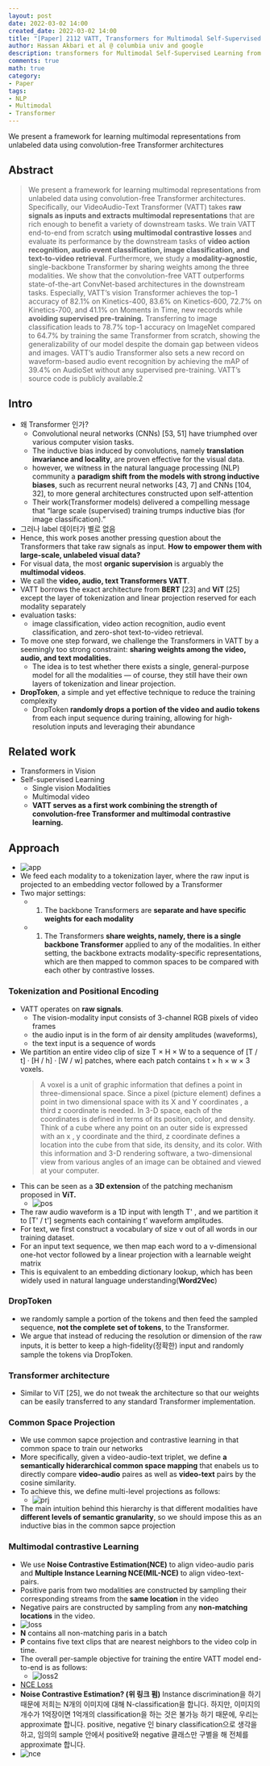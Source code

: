 ```yaml
---
layout: post
date: 2022-03-02 14:00
created_date: 2022-03-02 14:00
title: "[Paper] 2112 VATT, Transformers for Multimodal Self-Supervised Learning from Raw Video, Audio and Text"
author: Hassan Akbari et al @ columbia univ and google
description: transformers for Multimodal Self-Supervised Learning from Raw Video, Audio and Text
comments: true
math: true
category: 
- Paper
tags:
- NLP
- Multimodal
- Transformer
---
```


We present a framework for learning multimodal representations from unlabeled data using convolution-free Transformer architectures
<!--more-->

## Abstract
> We present a framework for learning multimodal representations from unlabeled data using convolution-free Transformer architectures. Specifically, our VideoAudio-Text Transformer (VATT) takes **raw signals as inputs and extracts multimodal representations** that are rich enough to benefit a variety of downstream tasks. 
We train VATT end-to-end from scratch **using multimodal contrastive losses** and evaluate its performance by the downstream tasks of **video action recognition, audio event classification, image classification, and text-to-video retrieval**. 
Furthermore, we study a **modality-agnostic,** single-backbone Transformer by sharing weights among the three modalities. We show that the convolution-free VATT outperforms state-of-the-art ConvNet-based architectures in the downstream tasks. Especially, VATT’s vision Transformer achieves the top-1 accuracy of 82.1% on Kinetics-400, 83.6% on Kinetics-600, 72.7% on Kinetics-700, and 41.1% on Moments in Time, new records while **avoiding supervised pre-training.** Transferring to image classification leads to 78.7% top-1 accuracy on ImageNet compared to 64.7% by training the same Transformer from scratch, showing the generalizability of our model despite the domain gap between videos and images. VATT’s audio Transformer also sets a new record on waveform-based audio event recognition by achieving the mAP of 39.4% on AudioSet without any supervised pre-training. VATT’s source code is publicly available.2

## Intro
- 왜 Transformer 인가?
  - Convolutional neural networks (CNNs) [53, 51] have triumphed over various computer vision tasks.
  - The inductive bias induced by convolutions, namely **translation invariance and locality**, are proven effective for the visual data. 
  - however, we witness in the natural language processing (NLP) community a **paradigm shift from the models with strong inductive biases**, such as recurrent neural networks [43, 7] and CNNs [104, 32], to more general architectures constructed upon self-attention
  - Their work(Transformer models) delivered a compelling message that “large scale (supervised) training trumps inductive bias (for image classification).”
- 그러나 label 데이터가 별로 없음
- Hence, this work poses another pressing question about the Transformers that take raw signals as input. **How to empower them with large-scale, unlabeled visual data?**
- For visual data, the most **organic supervision** is arguably the **multimodal videos**.
- We call the **video, audio, text Transformers VATT**.
- VATT borrows the exact architecture from **BERT** [23] and **ViT** [25] except the layer of tokenization and linear projection reserved for each modality separately
- evaluation tasks: 
  - image classification, video action recognition, audio event classification, and zero-shot text-to-video retrieval.
- To move one step forward, we challenge the Transformers in VATT by a seemingly too strong constraint: **sharing weights among the video, audio, and text modalities.**
  - The idea is to test whether there exists a single, general-purpose model for all the modalities — of course, they still have their own layers of tokenization and linear projection.
- **DropToken**, a simple and yet effective technique to reduce the training complexity
  - DropToken **randomly drops a portion of the video and audio tokens** from each input sequence during training, allowing for high-resolution inputs and leveraging their abundance

## Related work
- Transformers in Vision
- Self-supervised Learning
  - Single vision Modalities
  - Multimodal video
  - **VATT serves as a first work combining the strength of convolution-free Transformer and multimodal contrastive learning.**

## Approach
- <span>![app](/assets/img/vatt/approach.jpg)</span>
- We feed each modality to a tokenization layer, where the raw input is projected to an embedding vector followed by a Transformer
- Two major settings: 
  - 1) The backbone Transformers are **separate and have specific weights for each modality**
  - 1) The Transformers **share weights, namely, there is a single backbone Transformer** applied to any of the modalities. In either setting, the backbone extracts modality-specific representations, which are then mapped to common spaces to be compared with each other by contrastive losses.

### Tokenization and Positional Encoding
- VATT operates on **raw signals**. 
  - The vision-modality input consists of 3-channel RGB pixels of video frames
  - the audio input is in the form of air density amplitudes (waveforms), 
  - the text input is a sequence of words
- We partition an entire video clip of size T × H × W to a sequence of [T / t] · [H / h] · [W / w] patches, where each patch contains t × h × w × 3 voxels.
  > A voxel is a unit of graphic information that defines a point in three-dimensional space. Since a pixel (picture element) defines a point in two dimensional space with its X and Y coordinates , a third z coordinate is needed. In 3-D space, each of the coordinates is defined in terms of its position, color, and density. Think of a cube where any point on an outer side is expressed with an x , y coordinate and the third, z coordinate defines a location into the cube from that side, its density, and its color. With this information and 3-D rendering software, a two-dimensional view from various angles of an image can be obtained and viewed at your computer.
- This can be seen as a **3D extension** of the patching mechanism proposed in **ViT.**
  - <span>![pos](/assets/img/vatt/positional.JPG)</span>
- The raw audio waveform is a 1D input with length T' , and we partition it to [T' / t'] segments each containing t' waveform amplitudes.
- For text, we first construct a vocabulary of size v out of all words in our training dataset. 
- For an input text sequence, we then map each word to a v-dimensional one-hot vector followed by a linear projection with a learnable weight matrix
- This is equivalent to an embedding dictionary lookup, which has been widely used in natural language understanding(**Word2Vec**)

### DropToken
- we randomly sample a portion of the tokens and then feed the sampled sequence, **not the complete set of tokens**, to the Transformer.
- We argue that instead of reducing the resolution or dimension of the raw inputs, it is better to keep a high-fidelity(정확한) input and randomly sample the tokens via DropToken.

### Transformer architecture
- Similar to ViT [25], we do not tweak the architecture so that our weights can be easily transferred to any standard Transformer implementation. 

### Common Space Projection
- We use common sapce projection and contrastive learning in that common space to train our networks
- More specifically,  given a video-audio-text triplet, we define **a semantically hiderarchical common space mapping** that enabels us to directly compare **video-audio** paires as well as **video-text** pairs by the cosine similarity.
- To achieve this, we define multi-level projections as follows:
  - <span>![prj](/assets/img/vatt/projection.JPG)</span>
- The main intuition behind this hierarchy is that different modalities have **different levels of semantic granularity**, so we should impose this as an inductive bias in the common sapce projection

### Multimodal contrastive Learning
- We use **Noise Contrastive Estimation(NCE)** to align video-audio paris and **Multiple Instance Learning NCE(MIL-NCE)** to align video-text-pairs.
- Positive paris from two modalities are constructed by sampling their corresponding streams from the **same location** in the video
- Negative pairs are constructed by sampling from any **non-matching locations** in the video.
- <span>![loss](/assets/img/vatt/loss.JPG)</span>
- **N** contains all non-matching paris in a batch
- **P** contains five text clips that are nearest neighbors to the video colp in time.
- The overall per-sample objective for training the entire VATT model end-to-end is as follows:
  - <span>![loss2](/assets/img/vatt/loss2.JPG)</span>
- <a class="color_a" href="https://nuguziii.github.io/survey/S-006/">NCE Loss</a>
- **Noise Contrastive Estimation? (위 링크 펌)**
Instance discrimination을 하기 때문에 저희는 N개의 이미지에 대해 N-classification을 합니다. 하지만, 이미지의 개수가 1억장이면 1억개의 classification을 하는 것은 불가능 하기 때문에, 우리는 approximate 합니다. positive, negative 인 binary classification으로 생각을 하고, 임의의 sample 안에서 positive와 negative 클래스만 구별을 해 전체를 approximate 합니다.
- <span>![nce](/assets/img/vatt/infoNCE.png)</span>
